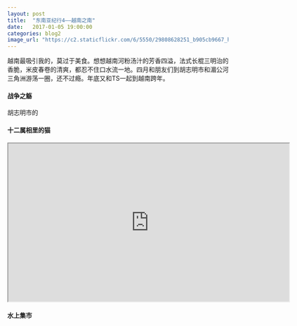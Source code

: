 ```yaml
---
layout: post
title:  "东南亚纪行4——越南之南"
date:   2017-01-05 19:00:00
categories: blog2
image_url: "https://c2.staticflickr.com/6/5550/29808628251_b905cb9667_h.jpg"
---
```


越南最吸引我的，莫过于美食。想想越南河粉汤汁的芳香四溢，法式长棍三明治的香脆，米皮春卷的清爽，都忍不住口水流一地。四月和朋友们到胡志明市和湄公河三角洲游荡一圈，还不过瘾。年底又和TS一起到越南跨年。


#### 战争之觞

胡志明市的

#### 十二属相里的猫



<div class="video-container">
<iframe class="video-frame" src="https://drive.google.com/file/d/0B9XjGtS_KzVGS1VxN0kxdlY4bGc/preview" width="640" height="360"></iframe></div>


#### 水上集市